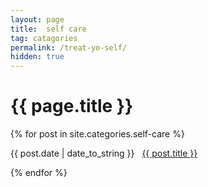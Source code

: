 ```yaml
---
layout: page
title:  self care
tag: catagories
permalink: /treat-yo-self/
hidden: true
---
```


<h1>{{ page.title }}</h1>
{% for post in site.categories.self-care %}
<p><span>{{ post.date | date_to_string }}</span> &nbsp; <a href="{{ post.url }}">{{ post.title }}</a></p>
{% endfor %}